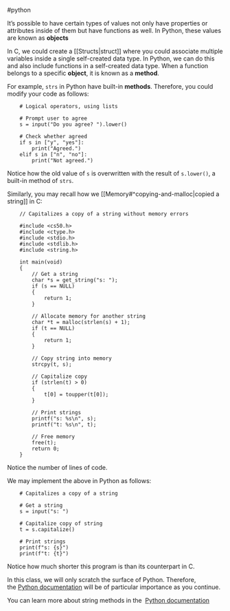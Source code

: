 #python

It’s possible to have certain types of values not only have properties or attributes inside of them but have functions as well. In Python, these values are known as __objects__

In C, we could create a [[Structs|struct]] where you could associate multiple variables inside a single self-created data type. In Python, we can do this and also include functions in a self-created data type. When a function belongs to a specific __object__, it is known as a __method__.
 
For example, `strs` in Python have built-in __methods__. Therefore, you could modify your code as follows:
```
    # Logical operators, using lists
    
    # Prompt user to agree
    s = input("Do you agree? ").lower()
    
    # Check whether agreed
    if s in ["y", "yes"]:
        print("Agreed.")
    elif s in ["n", "no"]:
        print("Not agreed.")
```

Notice how the old value of `s` is overwritten with the result of `s.lower()`, a built-in method of `strs`.

Similarly, you may recall how we [[Memory#^copying-and-malloc|copied a string]] in C:
```
    // Capitalizes a copy of a string without memory errors
    
    #include <cs50.h>
    #include <ctype.h>
    #include <stdio.h>
    #include <stdlib.h>
    #include <string.h>
    
    int main(void)
    {
        // Get a string
        char *s = get_string("s: ");
        if (s == NULL)
        {
            return 1;
        }
    
        // Allocate memory for another string
        char *t = malloc(strlen(s) + 1);
        if (t == NULL)
        {
            return 1;
        }
    
        // Copy string into memory
        strcpy(t, s);
    
        // Capitalize copy
        if (strlen(t) > 0)
        {
            t[0] = toupper(t[0]);
        }
    
        // Print strings
        printf("s: %s\n", s);
        printf("t: %s\n", t);
    
        // Free memory
        free(t);
        return 0;
    }
```

Notice the number of lines of code.

We may implement the above in Python as follows:
```
    # Capitalizes a copy of a string
    
    # Get a string
    s = input("s: ")
    
    # Capitalize copy of string
    t = s.capitalize()
    
    # Print strings
    print(f"s: {s}")
    print(f"t: {t}")
```

Notice how much shorter this program is than its counterpart in C.

In this class, we will only scratch the surface of Python. Therefore, the [Python documentation](https://docs.python.org/) will be of particular importance as you continue.

You can learn more about string methods in the 
[Python documentation](https://docs.python.org/3/library/stdtypes.html#string-methods)